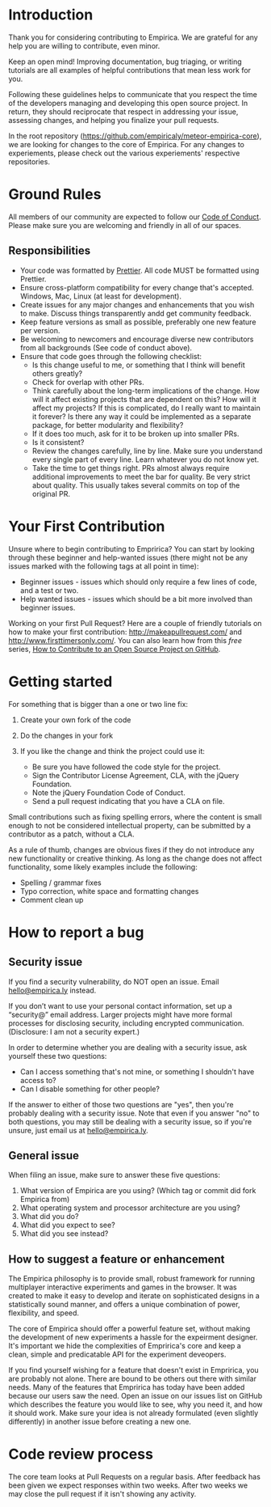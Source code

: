 # Introduction

Thank you for considering contributing to Empirica. We are grateful for any help
you are willing to contribute, even minor.

Keep an open mind! Improving documentation, bug triaging, or writing tutorials
are all examples of helpful contributions that mean less work for you.

Following these guidelines helps to communicate that you respect the time of the
developers managing and developing this open source project. In return, they
should reciprocate that respect in addressing your issue, assessing changes, and
helping you finalize your pull requests.

In the root repository (https://github.com/empiricaly/meteor-empirica-core), we
are looking for changes to the core of Empirica. For any changes to
experiements, please check out the various experiements' respective
repositories.

<!-- ### Explain contributions you are NOT looking for (if any).

Again, defining this up front means less work for you. If someone ignores your guide and submits something you don’t want, you can simply close it and point to your policy.

> Please, don't use the issue tracker for [support questions]. Check whether the #pocoo IRC channel on Freenode can help with your issue. If your problem is not strictly Werkzeug or Flask specific, #python is generally more active. Stack Overflow is also worth considering. -->

# Ground Rules

All members of our community are expected to follow our
[Code of Conduct](code_of_conduct). Please make sure you are welcoming and
friendly in all of our spaces.

## Responsibilities

* Your code was formatted by [Prettier](https://prettier.io/). All code MUST be formatted using Prettier.
* Ensure cross-platform compatibility for every change that's accepted. Windows, Mac, Linux (at least for development).
* Create issues for any major changes and enhancements that you wish to make. Discuss things transparently andd get community feedback.
* Keep feature versions as small as possible, preferably one new feature per version.
* Be welcoming to newcomers and encourage diverse new contributors from all backgrounds (See code of conduct above).
* Ensure that code goes through the following checklist:
  * Is this change useful to me, or something that I think will benefit others greatly?
  * Check for overlap with other PRs.
  * Think carefully about the long-term implications of the change. How will it affect existing projects that are dependent on this? How will it affect my projects? If this is complicated, do I really want to maintain it forever? Is there any way it could be implemented as a separate package, for better modularity and flexibility?
  * If it does too much, ask for it to be broken up into smaller PRs.
  * Is it consistent?
  * Review the changes carefully, line by line. Make sure you understand every single part of every line. Learn whatever you do not know yet.
  * Take the time to get things right. PRs almost always require additional improvements to meet the bar for quality. Be very strict about quality. This usually takes several commits on top of the original PR.

# Your First Contribution

Unsure where to begin contributing to Empririca? You can start by looking
through these beginner and help-wanted issues (there might not be any issues
marked with the following tags at all point in time):

* Beginner issues - issues which should only require a few lines of code, and a
  test or two.
* Help wanted issues - issues which should be a bit more involved than beginner
  issues.

Working on your first Pull Request? Here are a couple of friendly tutorials on
how to make your first contribution: http://makeapullrequest.com/ and
http://www.firsttimersonly.com/. You can also learn how from this _free_ series,
[How to Contribute to an Open Source Project on GitHub](https://egghead.io/series/how-to-contribute-to-an-open-source-project-on-github).

# Getting started

For something that is bigger than a one or two line fix:

1.  Create your own fork of the code
2.  Do the changes in your fork
3.  If you like the change and think the project could use it:

    * Be sure you have followed the code style for the project.
    * Sign the Contributor License Agreement, CLA, with the jQuery Foundation.
    * Note the jQuery Foundation Code of Conduct.
    * Send a pull request indicating that you have a CLA on file.

Small contributions such as fixing spelling errors, where the content is small enough to not be considered intellectual property, can be submitted by a contributor as a patch, without a CLA.

As a rule of thumb, changes are obvious fixes if they do not introduce any new functionality or creative thinking. As long as the change does not affect functionality, some likely examples include the following:

* Spelling / grammar fixes
* Typo correction, white space and formatting changes
* Comment clean up

# How to report a bug

## Security issue

If you find a security vulnerability, do NOT open an issue. Email
hello@empirica.ly instead.

If you don’t want to use your personal contact information, set up a “security@”
email address. Larger projects might have more formal processes for disclosing
security, including encrypted communication. (Disclosure: I am not a security
expert.)

In order to determine whether you are dealing with a security issue, ask yourself these two questions:

* Can I access something that's not mine, or something I shouldn't have access to?
* Can I disable something for other people?

If the answer to either of those two questions are "yes", then you're probably
dealing with a security issue. Note that even if you answer "no" to both
questions, you may still be dealing with a security issue, so if you're unsure,
just email us at hello@empirica.ly.

## General issue

When filing an issue, make sure to answer these five questions:

1.  What version of Empirica are you using? (Which tag or commit did fork Empirica from)
2.  What operating system and processor architecture are you using?
3.  What did you do?
4.  What did you expect to see?
5.  What did you see instead?

## How to suggest a feature or enhancement

The Empirica philosophy is to provide small, robust framework for running
multiplayer interactive experiments and games in the browser. It was created to
make it easy to develop and iterate on sophisticated designs in a statistically
sound manner, and offers a unique combination of power, flexibility, and speed.

The core of Empirica should offer a powerful feature set, without making the
development of new experiments a hassle for the expeirment designer. It's
important we hide the complexities of Empririca's core and keep a clean, simple
and predicatable API for the experiment deveopers.

If you find yourself wishing for a feature that doesn't exist in Empririca, you
are probably not alone. There are bound to be others out there with similar
needs. Many of the features that Empririca has today have been added because our
users saw the need. Open an issue on our issues list on GitHub which describes
the feature you would like to see, why you need it, and how it should work. Make
sure your idea is not already formulated (even slightly differently) in another
issue before creating a new one.

# Code review process

The core team looks at Pull Requests on a regular basis. After feedback has been
given we expect responses within two weeks. After two weeks we may close the
pull request if it isn't showing any activity.

<!-- # Community

// It would be nice to add Gitter or Slack for talking to the community. But at
// the same time that is quite demanding time-wise, so gotta make sure we have
// the time.

> You can chat with the core team on https://gitter.im/cucumber/cucumber. We try to have office hours on Fridays.

[source: [cucumber-ruby](https://github.com/cucumber/cucumber-ruby/blob/master/CONTRIBUTING.md#talking-with-other-devs)] **Need more inspiration?**
[1][chef](https://github.com/chef/chef/blob/master/CONTRIBUTING.md#-developer-office-hours) [2][cookiecutter](https://github.com/audreyr/cookiecutter#community) -->

[code_of_conduct]: https://raw.githubusercontent.com/empiricaly/mteor-empirica-core/master/CODE_OF_CONDUCT.md
